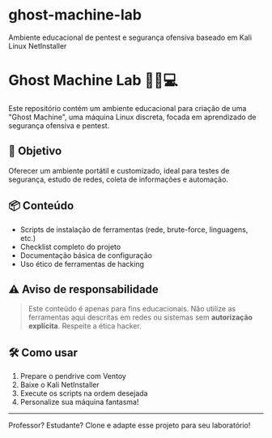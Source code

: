 # ghost-machine-lab
Ambiente educacional de pentest e segurança ofensiva baseado em Kali Linux NetInstaller


# Ghost Machine Lab 🕵️‍♂️💻

Este repositório contém um ambiente educacional para criação de uma "Ghost Machine", uma máquina Linux discreta, focada em aprendizado de segurança ofensiva e pentest.

## 🚀 Objetivo
Oferecer um ambiente portátil e customizado, ideal para testes de segurança, estudo de redes, coleta de informações e automação.

## 📦 Conteúdo
- Scripts de instalação de ferramentas (rede, brute-force, linguagens, etc.)
- Checklist completo do projeto
- Documentação básica de configuração
- Uso ético de ferramentas de hacking

## ⚠️ Aviso de responsabilidade
> Este conteúdo é apenas para fins educacionais. Não utilize as ferramentas aqui descritas em redes ou sistemas sem **autorização explícita**. Respeite a ética hacker.

## 🛠️ Como usar
1. Prepare o pendrive com Ventoy
2. Baixe o Kali NetInstaller
3. Execute os scripts na ordem desejada
4. Personalize sua máquina fantasma!

---

Professor? Estudante? Clone e adapte esse projeto para seu laboratório!
